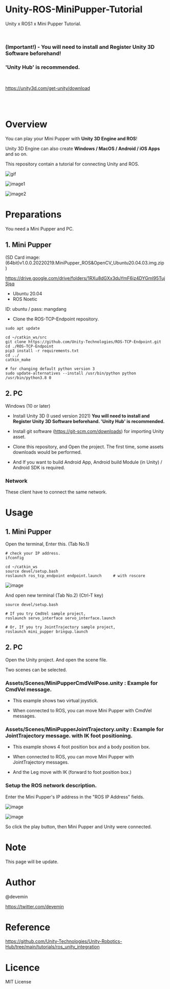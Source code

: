 # Unity-ROS-MiniPupper-Tutorial
Unity x ROS1 x Mini Pupper Tutorial.

<br>

### (Important!) - You will need to install and Register Unity 3D Software beforehand!
### 'Unity Hub' is recommended.

<br>

https://unity3d.com/get-unity/download


<br>
<br>


# Overview

You can play your Mini Pupper with <b>Unity 3D Engine and ROS</b>!

Unity 3D Engine can also create <b>Windows / MacOS / Android / iOS Apps</b> and so on.

This repository contain a tutorial for connecting Unity and ROS.


![gif](https://github.com/devemin/Unity-ROS-MiniPupper-Tutorial/blob/main/media/overview.gif)

![image1](https://github.com/devemin/Unity-ROS-MiniPupper-Tutorial/blob/main/media/pic1.png)

![image2](https://github.com/devemin/Unity-ROS-MiniPupper-Tutorial/blob/main/media/pic2.png)


# Preparations

You need a Mini Pupper and PC.

## 1. Mini Pupper

(SD Card image: (64bit)v1.0.0.20220219.MiniPupper_ROS&OpenCV_Ubuntu20.04.03.img.zip )

https://drive.google.com/drive/folders/1RXu8dGXx3duYmF6jz4DYGml95TujSjsq

- Ubuntu 20.04
- ROS Noetic

ID: ubuntu / pass: mangdang

- Clone the ROS-TCP-Endpoint repository.

```
sudo apt update

cd ~/catkin_ws/src
git clone https://github.com/Unity-Technologies/ROS-TCP-Endpoint.git
cd ./ROS-TCP-Endpoint
pip3 install -r requirements.txt
cd ../
catkin_make

# for changing default python version 3
sudo update-alternatives --install /usr/bin/python python /usr/bin/python3.8 0
```



## 2. PC
Windows (10 or later)

- Install Unity 3D (I used version 2021) <b> You will need to install and Register Unity 3D Software beforehand. 'Unity Hub' is recommended.</b>
- Install git software (https://git-scm.com/downloads) for importing Unity asset.
- Clone this repository, and Open the project. The first time, some assets downloads would be performed.

- And If you want to build Android App, Android build Module (in Unity) / Android SDK is required.

### Network
These client have to connect the same network.

# Usage

## 1. Mini Pupper

Open the terminal, Enter this. (Tab No.1)

```
# check your IP address.
ifconfig

cd ~/catkin_ws
source devel/setup.bash
roslaunch ros_tcp_endpoint endpoint.launch     # with roscore
```

![image](https://user-images.githubusercontent.com/52738228/193747296-7212c0dd-ca4c-4de0-b39f-cd3bc9db8c87.png)

And open new terminal  (Tab No.2) (Ctrl-T key)

```
source devel/setup.bash

# If you try CmdVel sample project,
roslaunch servo_interface servo_interface.launch

# Or, If you try JointTrajectory sample project,
roslaunch mini_pupper bringup.launch
```




## 2. PC

Open the Unity project. And open the scene file. 

Two scenes can be selected.

### Assets/Scenes/MiniPupperCmdVelPose.unity        :    Example for CmdVel message.

* This example shows two virtual joystick.

* When connected to ROS, you can move Mini Pupper with CmdVel messages.

### Assets/Scenes/MiniPupperJointTrajectory.unity   :    Example for JointTrajectory message.  with IK foot positioning.

* This example shows 4 foot position box and a body position box.

* When connected to ROS, you can move Mini Pupper with JointTrajectory messages.

* And the Leg move with IK (forward to foot position box.)


### Setup the ROS network description.

Enter the Mini Pupper's IP address in the "ROS IP Address" fields.

![image](https://user-images.githubusercontent.com/52738228/193615670-20c2eba7-0060-4d01-9398-495fe0ad8d83.png)

![image](https://user-images.githubusercontent.com/52738228/193615722-dc5099be-51d2-41e7-b18d-72bde794342d.png)

So click the play button, then Mini Pupper and Unity were connected.


# Note

This page will be update.

# Author

@devemin

https://twitter.com/devemin

# Reference

https://github.com/Unity-Technologies/Unity-Robotics-Hub/tree/main/tutorials/ros_unity_integration

# Licence

MIT License


